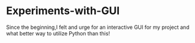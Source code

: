 # Experiments-with-GUI

Since the beginning,I felt and urge for an interactive GUI for my project and what better way to utilize Python than this!
